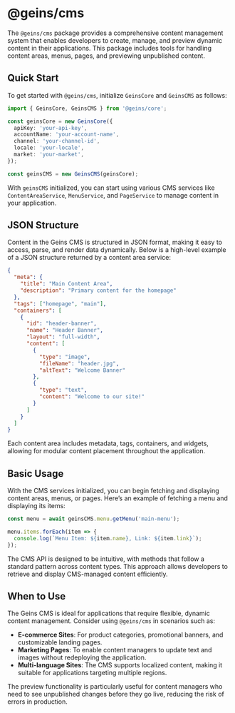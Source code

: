 # @geins/cms

The `@geins/cms` package provides a comprehensive content management system that enables developers to create, manage, and preview dynamic content in their applications. This package includes tools for handling content areas, menus, pages, and previewing unpublished content.

## Quick Start

To get started with `@geins/cms`, initialize `GeinsCore` and `GeinsCMS` as follows:

```typescript
import { GeinsCore, GeinsCMS } from '@geins/core';

const geinsCore = new GeinsCore({
  apiKey: 'your-api-key',
  accountName: 'your-account-name',
  channel: 'your-channel-id',
  locale: 'your-locale',
  market: 'your-market',
});

const geinsCMS = new GeinsCMS(geinsCore);
```

With `geinsCMS` initialized, you can start using various CMS services like `ContentAreaService`, `MenuService`, and `PageService` to manage content in your application.

## JSON Structure

Content in the Geins CMS is structured in JSON format, making it easy to access, parse, and render data dynamically. Below is a high-level example of a JSON structure returned by a content area service:

```json
{
  "meta": {
    "title": "Main Content Area",
    "description": "Primary content for the homepage"
  },
  "tags": ["homepage", "main"],
  "containers": [
    {
      "id": "header-banner",
      "name": "Header Banner",
      "layout": "full-width",
      "content": [
        {
          "type": "image",
          "fileName": "header.jpg",
          "altText": "Welcome Banner"
        },
        {
          "type": "text",
          "content": "Welcome to our site!"
        }
      ]
    }
  ]
}
```

Each content area includes metadata, tags, containers, and widgets, allowing for modular content placement throughout the application.

## Basic Usage

With the CMS services initialized, you can begin fetching and displaying content areas, menus, or pages. Here’s an example of fetching a menu and displaying its items:

```typescript
const menu = await geinsCMS.menu.getMenu('main-menu');

menu.items.forEach(item => {
  console.log(`Menu Item: ${item.name}, Link: ${item.link}`);
});
```

The CMS API is designed to be intuitive, with methods that follow a standard pattern across content types. This approach allows developers to retrieve and display CMS-managed content efficiently.

## When to Use

The Geins CMS is ideal for applications that require flexible, dynamic content management. Consider using `@geins/cms` in scenarios such as:

- **E-commerce Sites**: For product categories, promotional banners, and customizable landing pages.
- **Marketing Pages**: To enable content managers to update text and images without redeploying the application.
- **Multi-language Sites**: The CMS supports localized content, making it suitable for applications targeting multiple regions.

The preview functionality is particularly useful for content managers who need to see unpublished changes before they go live, reducing the risk of errors in production.

